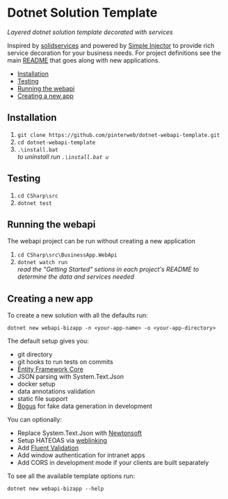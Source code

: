 # Dotnet Solution Template
_Layered dotnet solution template decorated with services_

Inspired by [solidservices](https://github.com/dotnetjunkie/solidservices) and
powered by [Simple Injector](https://github.com/simpleinjector/SimpleInjector) to provide rich
service decoration for your business needs. For project definitions see the main
[README](/CSharp) that goes along with new applications.

- [Installation](#installation)
- [Testing](#testing)
- [Running the webapi](#running-the-webapi)
- [Creating a new app](#creating-a-new-app)

## Installation

1. `git clone https://github.com/pinterweb/dotnet-webapi-template.git`
2. `cd dotnet-webapi-template`
3. `.\install.bat`\
   _to uninstall run `.\install.bat u`_

## Testing

1. `cd CSharp\src`
2. `dotnet test`

## Running the webapi

The webapi project can be run without creating a new application

1. `cd CSharp\src\BusinessApp.WebApi`
2. `dotnet watch run`\
   _read the "Getting Started" setions in each project's README to determine the data_
   _and services needed_

## Creating a new app

To create a new solution with all the defaults run:

```
dotnet new webapi-bizapp -n <your-app-name> -o <your-app-directory>
```

The default setup gives you:
- git directory
- git hooks to run tests on commits
- [Entity Framework Core](https://github.com/dotnet/efcore)
- JSON parsing with System.Text.Json
- docker setup
- data annotations validation
- static file support
- [Bogus](https://github.com/bchavez/Bogus) for fake data generation in development

You can optionally:
- Replace System.Text.Json with [Newtonsoft](https://github.com/JamesNK/Newtonsoft.Json)
- Setup HATEOAS via [weblinking](https://tools.ietf.org/html/rfc8288)
- Add [Fluent Validation](https://github.com/FluentValidation/FluentValidation)
- Add window authentication for intranet apps
- Add CORS in development mode if your clients are built separately

To see all the available template options run:

```
dotnet new webapi-bizapp --help
```
